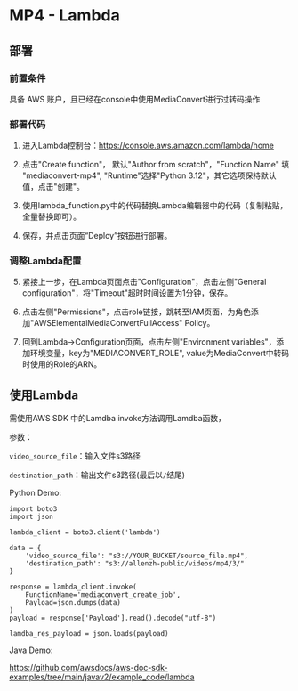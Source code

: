 # MP4 - Lambda

## 部署
### 前置条件
具备 AWS 账户，且已经在console中使用MediaConvert进行过转码操作

### 部署代码
1. 进入Lambda控制台：https://console.aws.amazon.com/lambda/home

2. 点击"Create function"， 默认"Author from scratch"，"Function Name" 填 "mediaconvert-mp4", "Runtime"选择"Python 3.12"，其它选项保持默认值，点击"创建"。

3. 使用lambda_function.py中的代码替换Lambda编辑器中的代码（复制粘贴，全量替换即可）。

4. 保存，并点击页面“Deploy”按钮进行部署。

### 调整Lambda配置
5. 紧接上一步，在Lambda页面点击"Configuration"，点击左侧"General configuration"，将"Timeout"超时时间设置为1分钟，保存。

6. 点击左侧"Permissions"，点击role链接，跳转至IAM页面，为角色添加"AWSElementalMediaConvertFullAccess" Policy。

7. 回到Lambda->Configuration页面，点击左侧"Environment variables"，添加环境变量，key为"MEDIACONVERT_ROLE", value为MediaConvert中转码时使用的Role的ARN。

## 使用Lambda
需使用AWS SDK 中的Lamdba invoke方法调用Lamdba函数，

参数：

`video_source_file`：输入文件s3路径

`destination_path`：输出文件s3路径(最后以`/`结尾)

Python Demo:
```
import boto3
import json

lambda_client = boto3.client('lambda')

data = {
    'video_source_file': "s3://YOUR_BUCKET/source_file.mp4",
    'destination_path': "s3://allenzh-public/videos/mp4/3/"
}

response = lambda_client.invoke(
    FunctionName='mediaconvert_create_job',
    Payload=json.dumps(data)
)
payload = response['Payload'].read().decode("utf-8")

lamdba_res_payload = json.loads(payload)
```

Java Demo: 

https://github.com/awsdocs/aws-doc-sdk-examples/tree/main/javav2/example_code/lambda